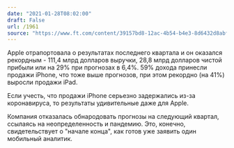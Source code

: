 ```yaml
---
date: "2021-01-28T08:02:00"
draft: False
url: /1961
source: "https://www.ft.com/content/39157bd8-12ac-4b54-b4e3-8d6432d8abf6"
---
```


Apple отрапортовала о результатах последнего квартала и он оказался рекордным - 111,4 млрд долларов выручки, 28,8 млрд долларов чистой прибыли или на 29% при прогнозах в 6,4%. 59% дохода принесли продажи iPhone, что тоже выше прогнозов, при этом рекордно (на 41%) выросли продажи iPad. 

Если учесть, что продажи iPhone серьезно задержались из-за коронавируса, то результаты удивительные даже для Apple.

Компания отказалась обнародовать прогнозы на следующий квартал, ссылаясь на неопределенность и пандемию. Это, конечно, свидетельствует о "начале конца", как готов уже заявить один мобильный аналитик.
